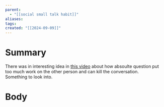 ```yaml
---
parent:
  - "[[social small talk habit]]"
aliases: 
tags: 
created: "[[2024-09-09]]"
---
```

# Summary 
There was in interesting idea in [this video](https://www.youtube.com/watch?v=0v9DDkWomiI) about how absoulte question put too much work on the other person and can kill the conversation. Something to look into.
# Body

